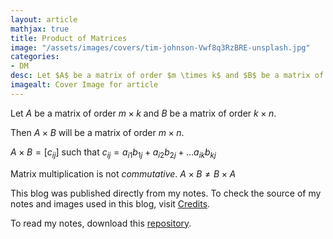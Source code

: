 ```yaml
---
layout: article
mathjax: true
title: Product of Matrices
image: "/assets/images/covers/tim-johnson-Vwf8q3RzBRE-unsplash.jpg"
categories:
- DM
desc: Let $A$ be a matrix of order $m \times k$ and $B$ be a matrix of order $k \times n$. 
imagealt: Cover Image for article
---
```


Let $A$ be a matrix of order $m \times k$ and $B$ be a matrix of order $k \times n$.




















































































































































































































































































































































































































Then $A \times B$ will be a matrix of order $m \times n$.





















































































































































































































































































































































































































$A \times B = [c_{ij}]$ such that $c_{ij} = a_{i1}b_{1j} + a_{i2}b_{2j} + \dots a_{ik}b_{kj}$





















































































































































































































































































































































































































Matrix multiplication is not *commutative*. $A \times B \neq B \times A$





















































































































































































































































































































































































































This blog was published directly from my notes.
To check the source of my notes and images used in this blog, visit <a href="/credits.html" target="_blank">Credits</a>.

To read my notes, download this <a href="https://github.com/bovem/CS" target="blank">repository</a>.